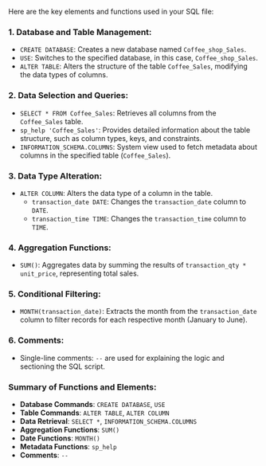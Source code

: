Here are the key elements and functions used in your SQL file:

### 1. **Database and Table Management:**
   - `CREATE DATABASE`: Creates a new database named `Coffee_shop_Sales`.
   - `USE`: Switches to the specified database, in this case, `Coffee_shop_Sales`.
   - `ALTER TABLE`: Alters the structure of the table `Coffee_Sales`, modifying the data types of columns.

### 2. **Data Selection and Queries:**
   - `SELECT * FROM Coffee_Sales`: Retrieves all columns from the `Coffee_Sales` table.
   - `sp_help 'Coffee_Sales'`: Provides detailed information about the table structure, such as column types, keys, and constraints.
   - `INFORMATION_SCHEMA.COLUMNS`: System view used to fetch metadata about columns in the specified table (`Coffee_Sales`).

### 3. **Data Type Alteration:**
   - `ALTER COLUMN`: Alters the data type of a column in the table.
     - `transaction_date DATE`: Changes the `transaction_date` column to `DATE`.
     - `transaction_time TIME`: Changes the `transaction_time` column to `TIME`.

### 4. **Aggregation Functions:**
   - `SUM()`: Aggregates data by summing the results of `transaction_qty * unit_price`, representing total sales.

### 5. **Conditional Filtering:**
   - `MONTH(transaction_date)`: Extracts the month from the `transaction_date` column to filter records for each respective month (January to June).

### 6. **Comments:**
   - Single-line comments: `--` are used for explaining the logic and sectioning the SQL script.

### Summary of Functions and Elements:
- **Database Commands**: `CREATE DATABASE`, `USE`
- **Table Commands**: `ALTER TABLE`, `ALTER COLUMN`
- **Data Retrieval**: `SELECT *`, `INFORMATION_SCHEMA.COLUMNS`
- **Aggregation Functions**: `SUM()`
- **Date Functions**: `MONTH()`
- **Metadata Functions**: `sp_help`
- **Comments**: `--`

